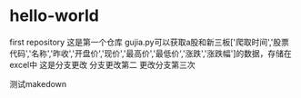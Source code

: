 # hello-world
first repository
这是第一个仓库
gujia.py可以获取a股和新三板['爬取时间','股票代码','名称','昨收','开盘价','现价','最高价','最低价','涨跌','涨跌幅']的数据，存储在excel中
这是分支更改
分支更改第二
更改分支第三次

测试makedown
